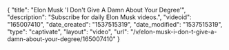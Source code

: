 {
    "title": "Elon Musk 'I Don't Give A Damn About Your Degree'",
    "description": "Subscribe for daily Elon Musk videos.",
    "videoid": "165007410",
    "date_created": "1537515319",
    "date_modified": "1537515319",
    "type": "captivate",
    "layout": "video",
    "url": "\/v\/elon-musk-i-don-t-give-a-damn-about-your-degree\/165007410"
}